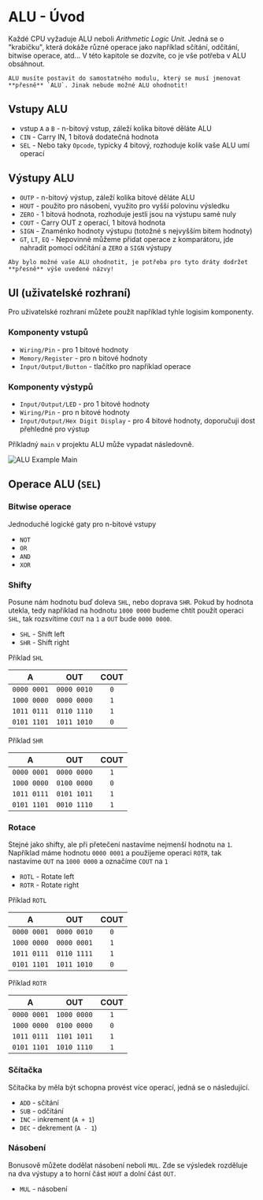 # ALU - Úvod

Každé CPU vyžaduje ALU neboli *Arithmetic Logic Unit*. Jedná se o "krabičku", která dokáže různé operace jako například sčítání, odčítání, bitwise operace, atd... V této kapitole se dozvíte, co je vše potřeba v ALU obsáhnout.

```admonish info
ALU musíte postavit do samostatného modulu, který se musí jmenovat **přesně** `ALU`. Jinak nebude možné ALU ohodnotit!
```

## Vstupy ALU

- vstup `A` a `B` - n-bitový vstup, záleží kolika bitové děláte ALU
- `CIN` - Carry IN, 1 bitová dodatečná hodnota
- `SEL` - Nebo taky `Opcode`, typicky 4 bitový, rozhoduje kolik vaše ALU umí operací

## Výstupy ALU

- `OUTP` - n-bitový výstup, záleží kolika bitové děláte ALU
- `HOUT` - použito pro násobení, využito pro vyšší polovinu výsledku
- `ZERO` - 1 bitová hodnota, rozhoduje jestli jsou na výstupu samé nuly
- `COUT` - Carry OUT z operací, 1 bitová hodnota
- `SIGN` - Znaménko hodnoty výstupu (totožné s nejvyšším bitem hodnoty)
- `GT`, `LT`, `EQ` - Nepovinně můžeme přidat operace z komparátoru, jde nahradit pomocí odčítání a `ZERO` a `SIGN` výstupy

```admonish danger title="Důležité"
Aby bylo možné vaše ALU ohodnotit, je potřeba pro tyto dráty dodržet **přesně** výše uvedené názvy!
```

## UI (uživatelské rozhraní)

Pro uživatelské rozhraní můžete použít například tyhle logisim komponenty.

### Komponenty vstupů

- `Wiring/Pin` -  pro 1 bitové hodnoty
- `Memory/Register` - pro n bitové hodnoty
- `Input/Output/Button` - tlačítko pro například operace

### Komponenty výstypů

- `Input/Output/LED` - pro 1 bitové hodnoty
- `Wiring/Pin` - pro n bitové hodnoty
- `Input/Output/Hex Digit Display` - pro 4 bitové hodnoty, doporučuji dost přehledné pro výstup

Příkladný `main` v projektu ALU může vypadat následovně.

![ALU Example Main](./img/alu-example-main.png)

## Operace ALU (`SEL`)

### Bitwise operace

Jednoduché logické gaty pro n-bitové vstupy

- `NOT`
- `OR`
- `AND`
- `XOR`

### Shifty

Posune nám hodnotu buď doleva `SHL`, nebo doprava `SHR`. Pokud by hodnota utekla, tedy například na hodnotu `1000 0000` budeme chtít použít operaci `SHL`, tak rozsvítíme `COUT` na `1` a `OUT` bude `0000 0000`.

- `SHL` - Shift left
- `SHR` - Shift right

Příklad `SHL`

| A | OUT | COUT |
|:-:|:---:|:----:|
| `0000 0001` | `0000 0010` | `0` |
| `1000 0000` | `0000 0000` | `1` |
| `1011 0111` | `0110 1110` | `1` |
| `0101 1101` | `1011 1010` | `0` |

Příklad `SHR`

| A | OUT | COUT |
|:-:|:---:|:----:|
| `0000 0001` | `0000 0000` | `1` |
| `1000 0000` | `0100 0000` | `0` |
| `1011 0111` | `0101 1011` | `1` |
| `0101 1101` | `0010 1110` | `1` |

### Rotace

Stejné jako shifty, ale při přetečení nastavíme nejmenší hodnotu na `1`. Například máme hodnotu `0000 0001` a použijeme operaci `ROTR`, tak nastavíme `OUT` na `1000 0000` a označíme `COUT` na `1`

- `ROTL` - Rotate left
- `ROTR` - Rotate right

Příklad `ROTL`

| A | OUT | COUT |
|:-:|:---:|:----:|
| `0000 0001` | `0000 0010` | `0` |
| `1000 0000` | `0000 0001` | `1` |
| `1011 0111` | `0110 1111` | `1` |
| `0101 1101` | `1011 1010` | `0` |

Příklad `ROTR`

| A | OUT | COUT |
|:-:|:---:|:----:|
| `0000 0001` | `1000 0000` | `1` |
| `1000 0000` | `0100 0000` | `0` |
| `1011 0111` | `1101 1011` | `1` |
| `0101 1101` | `1010 1110` | `1` |

### Sčítačka

Sčítačka by měla být schopna provést více operací, jedná se o následující.

- `ADD` - sčítání
- `SUB` - odčítání
- `INC` - inkrement (`A + 1`)
- `DEC` - dekrement (`A - 1`)

### Násobení

Bonusově můžete dodělat násobení neboli `MUL`. Zde se výsledek rozděluje na dva výstupy a to horní část `HOUT` a dolní část `OUT`.

- `MUL` - násobení
